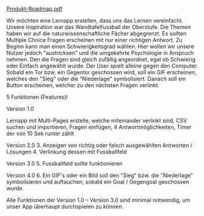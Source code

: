 [Produkt-Roadmap.pdf](https://github.com/araneyt/quiz-sur-le-football/files/15418083/Produkt-Roadmap.pdf)

Wir möchten eine Lernapp erstellen, dass uns das Lernen vereinfacht. Unsere Inspiration war das Wandtafelfussball der Oberstufe. Die Themen haben wir auf die naturwissenschaftliche Fächer abgegrenzt. Es sollten Multiple Choice Fragen erscheinen mit nur einer richtigen Antwort. Zu Beginn kann man einen Schwierigkeitsgrad wählen. Hier wollen wir unsere Nutzer jedoch "austricksen" und die umgekehrte Psychologie in Anspruch nehmen. Den die Fragen sind gleich zufällig angeordnet, egal ob Schwierig oder Einfach angewählt wurde. Der User spielt alleine gegen den Computer. Sobald ein Tor bzw. ein Gegentor geschossen wird, soll ein GIF erscheinen, welches den "Sieg" oder die "Niederlage" symbolisiert. Danach soll ein Button erscheinen, welcher zu den nächsten Fragen verlinkt.

5 Funktionen (Features)!

Version 1.0

Lernapp mit Multi-Pages erstelle, welche miteinander verlinkt sind, CSV suchen und importieren,
Fragen einfügen, 4 Antwortmöglichkeiten, Timer der von 10 Sek runter zählt

Version 2.0 3. Anzeigen von richtig oder falsch ausgewählten Antworten / Lösungen 4. Verlinkung dessen mit Fussballfeld

Version 3.0 5. Fussballfeld sollte funktionieren

Version 4.0 6. Ein GIF's oder ein Bild soll den "Sieg" bzw. die "Niederlage" symbolisieren und auftauchen, sobald ein Goal / Gegengoal geschossen wurde. 

Alle Funktionen der Version 1.0 – Version 3.0 sind minimal notwendig, um unser App überhaupt durchspielen zu können.
